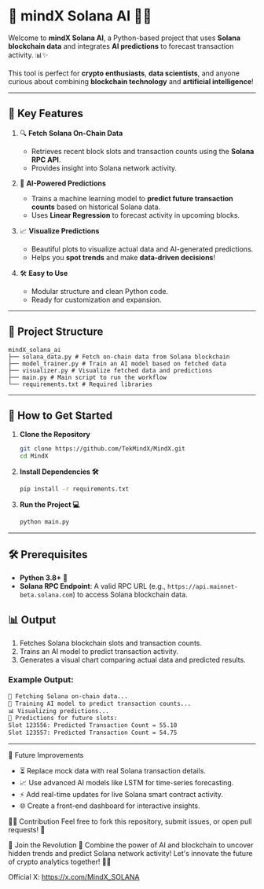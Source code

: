 # 🚀 **mindX Solana AI** 🧠🔗  

Welcome to **mindX Solana AI**, a Python-based project that uses **Solana blockchain data** and integrates **AI predictions** to forecast transaction activity. 📊✨  

This tool is perfect for **crypto enthusiasts**, **data scientists**, and anyone curious about combining **blockchain technology** and **artificial intelligence**!  

---

## 🌟 **Key Features**  

1. 🔍 **Fetch Solana On-Chain Data**  
   - Retrieves recent block slots and transaction counts using the **Solana RPC API**.  
   - Provides insight into Solana network activity.  

2. 🤖 **AI-Powered Predictions**  
   - Trains a machine learning model to **predict future transaction counts** based on historical Solana data.  
   - Uses **Linear Regression** to forecast activity in upcoming blocks.  

3. 📈 **Visualize Predictions**  
   - Beautiful plots to visualize actual data and AI-generated predictions.  
   - Helps you **spot trends** and make **data-driven decisions**!  

4. 🛠️ **Easy to Use**  
   - Modular structure and clean Python code.  
   - Ready for customization and expansion.  

---

## 📂 **Project Structure**  
    
    mindX_solana_ai 
    ├── solana_data.py # Fetch on-chain data from Solana blockchain 
    ├── model_trainer.py # Train an AI model based on fetched data 
    ├── visualizer.py # Visualize fetched data and predictions
    ├── main.py # Main script to run the workflow 
    └── requirements.txt # Required libraries


---

## 🚀 **How to Get Started**  

1. **Clone the Repository**  
   ```bash
   git clone https://github.com/TekMindX/MindX.git
   cd MindX

2. **Install Dependencies 🛠️**
    ```bash
    pip install -r requirements.txt

3. **Run the Project 💻**
    ```bash
    python main.py


---

## 🛠️ Prerequisites  

- **Python 3.8+** 🐍  
- **Solana RPC Endpoint**: A valid RPC URL (e.g., `https://api.mainnet-beta.solana.com`) to access Solana blockchain data.  

## 📊 Output  

1. Fetches Solana blockchain slots and transaction counts.  
2. Trains an AI model to predict transaction activity.  
3. Generates a visual chart comparing actual data and predicted results.  

### **Example Output:**  

```bash  
🚀 Fetching Solana on-chain data...  
🤖 Training AI model to predict transaction counts...  
📊 Visualizing predictions...  
🔮 Predictions for future slots:  
Slot 123556: Predicted Transaction Count = 55.10  
Slot 123557: Predicted Transaction Count = 54.75  

```

---

🌱 Future Improvements

- ⏳ Replace mock data with real Solana transaction details.
- 📈 Use advanced AI models like LSTM for time-series forecasting.
- ⚡ Add real-time updates for live Solana smart contract activity.
- 🌐 Create a front-end dashboard for interactive insights.

👨‍💻 Contribution
Feel free to fork this repository, submit issues, or open pull requests! 🌟


🎉 Join the Revolution 🚀
Combine the power of AI and blockchain to uncover hidden trends and predict Solana network activity!
Let's innovate the future of crypto analytics together! 🔗✨


Official X: https://x.com/MindX_SOLANA
